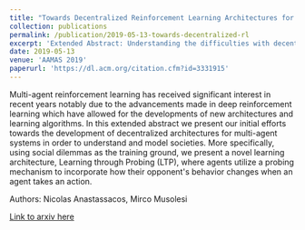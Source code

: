 ```yaml
---
title: "Towards Decentralized Reinforcement Learning Architectures for Social Dilemmas"
collection: publications
permalink: /publication/2019-05-13-towards-decentralized-rl
excerpt: 'Extended Abstract: Understanding the difficulties with decentralized reinforcement learning and potential solutions.'
date: 2019-05-13
venue: 'AAMAS 2019'
paperurl: 'https://dl.acm.org/citation.cfm?id=3331915'
---
```


Multi-agent reinforcement learning has received significant interest in recent years notably due to the advancements made in deep reinforcement learning which have allowed for the developments of new architectures and learning algorithms. In this extended abstract we present our initial efforts towards the development of decentralized architectures for multi-agent systems in order to understand and model societies. More specifically, using social dilemmas as the training ground, we present a novel learning architecture, Learning through Probing (LTP), where agents utilize a probing mechanism to incorporate how their opponent's behavior changes when an agent takes an action.

Authors: Nicolas Anastassacos, Mirco Musolesi

[Link to arxiv here](https://dl.acm.org/citation.cfm?id=3331915)

